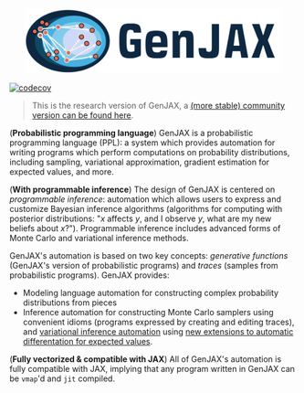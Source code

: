 <p align="center">
<img width="450" src="./logo.png"/>
</p>

[![codecov](https://codecov.io/gh/probcomp/genjax/branch/main/graph/badge.svg?token=AGORyvyVeu)](https://codecov.io/gh/probcomp/genjax)

> This is the research version of GenJAX, a [(more stable) community version can be found here](https://github.com/genjax-community/genjax).

(**Probabilistic programming language**) GenJAX is a probabilistic programming language (PPL): a system which provides automation for writing programs which perform computations on probability distributions, including sampling, variational approximation, gradient estimation for expected values, and more.

(**With programmable inference**) The design of GenJAX is centered on _programmable inference_: automation which allows users to express and customize Bayesian inference algorithms (algorithms for computing with posterior distributions: "_x_ affects _y_, and I observe _y_, what are my new beliefs about _x_?"). Programmable inference includes advanced forms of Monte Carlo and variational inference methods.

GenJAX's automation is based on two key concepts: _generative functions_ (GenJAX's version of probabilistic programs) and _traces_ (samples from probabilistic programs). GenJAX provides:

* Modeling language automation for constructing complex probability distributions from pieces
* Inference automation for constructing Monte Carlo samplers using convenient idioms (programs expressed by creating and editing traces), and [variational inference automation](https://dl.acm.org/doi/10.1145/3656463) using [new extensions to automatic differentation for expected values](https://dl.acm.org/doi/10.1145/3571198).

(**Fully vectorized & compatible with JAX**) All of GenJAX's automation is fully compatible with JAX, implying that any program written in GenJAX can be `vmap`'d and `jit` compiled.
